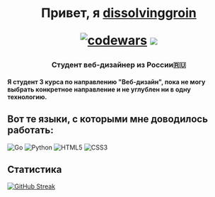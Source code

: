 <h1 align="center">Привет, я <a href="https://daniilshat.ru/" target="_blank">dissolvinggroin</a> 

  [![codewars](https://www.codewars.com/users/dissolvinggroin/badges/micro)](https://www.codewars.com/users/dissolvinggroin) <!-- --> ![](https://komarev.com/ghpvc/?username=dissolvinggroin)

  
<h3 align="center">Студент веб-дизайнер из России🇷🇺</h3> 
<h4 align="left">Я студент 3 курса по направлению "Веб-дизайн", пока не могу выбрать конкретное направление и не углублен ни в одну технологию.</h4>
<h2 align="left">Вот те языки, с которыми мне доводилось работать: </h2>
<!-- языки -->

![Go](https://img.shields.io/badge/go-%2300ADD8.svg?style=for-the-badge&logo=go&logoColor=white) ![Python](https://img.shields.io/badge/python-3670A0?style=for-the-badge&logo=python&logoColor=ffdd54) ![HTML5](https://img.shields.io/badge/html5-%23E34F26.svg?style=for-the-badge&logo=html5&logoColor=white) ![CSS3](https://img.shields.io/badge/css3-%231572B6.svg?style=for-the-badge&logo=css3&logoColor=white)

<h2>Статистика</h2>
<!--стата тут-->

[![GitHub Streak](https://github-readme-streak-stats.herokuapp.com/?user=dissolvinggroin)](https://git.io/streak-stats) 

<!-- [![Anurag's GitHub stats](https://github-readme-stats.vercel.app/api?username=dissolvinggroin)](https://github.com/dissolvinggroin/github-readme-stats) -->

<!-- [![Top Langs](https://github-readme-stats.vercel.app/api/top-langs/?username=dissolvinggroin&layout=compact)](https://github.com/dissolvinggroin/github-readme-stats) -->


